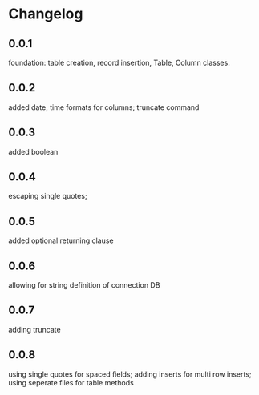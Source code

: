 # Changelog

## 0.0.1

foundation: table creation, record insertion, Table, Column classes.

## 0.0.2

added date, time formats for columns; truncate command

## 0.0.3

added boolean

## 0.0.4

escaping single quotes;

## 0.0.5

added optional returning clause

## 0.0.6

allowing for string definition of connection DB

## 0.0.7

adding truncate

## 0.0.8

using single quotes for spaced fields; adding inserts for multi row inserts; using seperate files for table methods